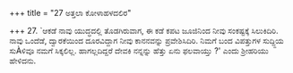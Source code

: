 +++
title = "27 ಅತ್ತಲಾ ಕೋಳಾಹಳದಲಿರ"

+++
27. `ಆಕಡೆ ನಾವು ಯುದ್ಧದಲ್ಲಿ ತೊಡಗಿರುವಾಗ, ಈ ಕಡೆ ಕಪಟ ಜೂಜಿನಿಂದ ನೀವು ಸಂಕಷ್ಟಕ್ಕೆ ಸಿಲುಕಿದಿರಿ. ನಾವು ಒಂದೆಡೆ, ದ್ವಾರಕೆಯಿಂದ ದೂರವಿದ್ದಾಗ ನೀವು ಕಾನನವನ್ನು ಪ್ರವೇಶಿಸಿದಿರಿ. ನಿಮಗೆ ಬಂದ ವಿಪತ್ತುಗಳ  ಸುದ್ದ್ದಿಯ ಸುÀಳಿವೂ ನಮಗೆ ಸಿಕ್ಕಲಿಲ್ಲ. ಹಾಗಲ್ಲದಿದ್ದರೆ ದೇವಕಿ ನನ್ನನ್ನು ಹೆತ್ತು ಏನು ಫಲವಾಯ್ತು ?' ಎಂದು ಶ್ರೀಹರಿಯು ಹೇಳಿದನು.